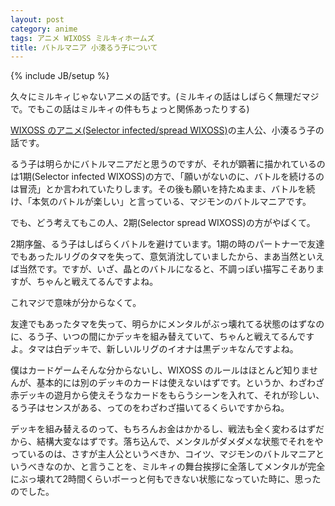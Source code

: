 ```yaml
---
layout: post
category: anime
tags: アニメ WIXOSS ミルキィホームズ
title: バトルマニア 小湊るう子について
---
```

{% include JB/setup %}

久々にミルキィじゃないアニメの話です。(ミルキィの話はしばらく無理だマジで。でもこの話はミルキィの件もちょっと関係あったりする)

[WIXOSS のアニメ(Selector infected/spread WIXOSS)](http://selector-wixoss.com/)の主人公、小湊るう子の話です。

るう子は明らかにバトルマニアだと思うのですが、それが顕著に描かれているのは1期(Selector infected WIXOSS)の方で、「願いがないのに、バトルを続けるのは冒涜」とか言われていたりします。その後も願いを持たぬまま、バトルを続け、「本気のバトルが楽しい」と言っている、マジモンのバトルマニアです。

でも、どう考えてもこの人、2期(Selector spread WIXOSS)の方がやばくて。

2期序盤、るう子はしばらくバトルを避けています。1期の時のパートナーで友達でもあったルリグのタマを失って、意気消沈していましたから、まあ当然といえば当然です。ですが、いざ、晶とのバトルになると、不調っぽい描写こそありますが、ちゃんと戦えてるんですよね。

これマジで意味が分からなくて。

友達でもあったタマを失って、明らかにメンタルがぶっ壊れてる状態のはずなのに、るう子、いつの間にかデッキを組み替えていて、ちゃんと戦えてるんですよ。タマは白デッキで、新しいルリグのイオナは黒デッキなんですよね。

僕はカードゲームそんな分からないし、WIXOSS のルールはほとんど知りませんが、基本的には別のデッキのカードは使えないはずです。というか、わざわざ赤デッキの遊月から使えそうなカードをもらうシーンを入れて、それが珍しい、るう子はセンスがある、ってのをわざわざ描いてるくらいですからね。

デッキを組み替えるのって、もちろんお金はかかるし、戦法も全く変わるはずだから、結構大変なはずです。落ち込んで、メンタルがダメダメな状態でそれをやっているのは、さすが主人公というべきか、コイツ、マジモンのバトルマニアというべきなのか、と言うことを、ミルキィの舞台挨拶に全落してメンタルが完全にぶっ壊れて2時間くらいボーっと何もできない状態になっていた時に、思ったのでした。
